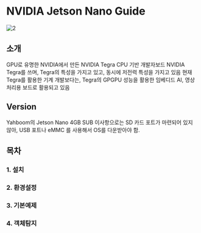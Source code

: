 # NVIDIA Jetson Nano Guide

![2](https://user-images.githubusercontent.com/64456822/213086177-6c338af0-1db8-45fb-8965-37515f4258d3.JPG)

## 소개

GPU로 유명한 NVIDIA에서 만든 NVIDIA Tegra CPU 기반 개발자보드
NVIDIA Tegra를 쓰며,  Tegra의 특성을 가지고 있고, 동시에 저전력 특성을 가지고 있음
현재 Tegra를 활용한 기계 개발보다는, Tegra의 GPGPU 성능을 활용한 임베디드 AI, 영상처리용 보드로 활용되고 있음

## Version

Yahboom의 Jetson Nano 4GB SUB
이사항으로는 SD 카드 포트가 마련되어 있지 않아, USB 포트나 eMMC 를 사용해서 OS를 다운받아야 함.

## 목차
### 1. 설치
### 2. 환경설정
### 3. 기본예제
### 4. 객체탐지
